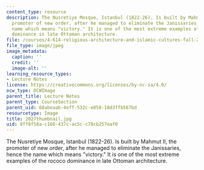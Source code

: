 ```yaml
---
content_type: resource
description: The Nusretiye Mosque, Istanbul (1822-26). Is built by Mahmut II, the
  promoter of new order, after he managed to eliminate the Janissaries, hence the
  name which means "victory." It is one of the most extreme examples of the rococo
  dominance in late Ottoman architecture.
file: /courses/4-614-religious-architecture-and-islamic-cultures-fall-2002/8ff8f58ac166437cac5cc78cb257eaf0_2027thumbnail.jpg
file_type: image/jpeg
image_metadata:
  caption: ''
  credit: ''
  image-alt: ''
learning_resource_types:
- Lecture Notes
license: https://creativecommons.org/licenses/by-nc-sa/4.0/
ocw_type: OCWImage
parent_title: Lecture Notes
parent_type: CourseSection
parent_uid: 68abeaab-4eff-532c-e858-18d3ffb567bd
resourcetype: Image
title: 2027thumbnail.jpg
uid: 8ff8f58a-c166-437c-ac5c-c78cb257eaf0
---
```

The Nusretiye Mosque, Istanbul (1822-26). Is built by Mahmut II, the promoter of new order, after he managed to eliminate the Janissaries, hence the name which means "victory." It is one of the most extreme examples of the rococo dominance in late Ottoman architecture.